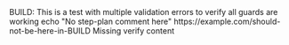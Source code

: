 <think>
BUILD: This is a test with multiple validation errors to verify all guards are working
</think>

<act>
echo "No step-plan comment here"
https://example.com/should-not-be-here-in-BUILD
</act>

<verify>
Missing verify content
</verify>